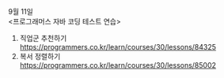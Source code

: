 9월 11일  
<프로그래머스 자바 코딩 테스트 연습>  
1. 직업군 추천하기  
https://programmers.co.kr/learn/courses/30/lessons/84325  
2. 복서 정렬하기  
https://programmers.co.kr/learn/courses/30/lessons/85002  

